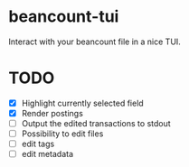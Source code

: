 # beancount-tui
Interact with your beancount file in a nice TUI.

# TODO
- [X] Highlight currently selected field
- [X] Render postings
- [ ] Output the edited transactions to stdout
- [ ] Possibility to edit files
- [ ] edit tags
- [ ] edit metadata
